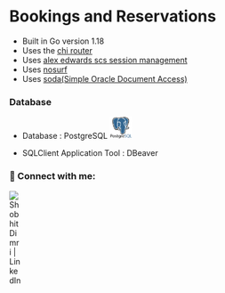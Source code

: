 # Bookings and Reservations
- Built in Go version 1.18
- Uses the [chi router](github.com/go-chi/chi)
- Uses [alex edwards scs session management](github.com/alexedwards/scs)
- Uses [nosurf](github.com/justinas/nosurf)
- Uses [soda(Simple Oracle Document Access)](github.com/gobuffalo/pop/v6/soda@latest)
### Database 
- Database : PostgreSQL   <img src="https://raw.githubusercontent.com/devicons/devicon/1119b9f84c0290e0f0b38982099a2bd027a48bf1/icons/postgresql/postgresql-original-wordmark.svg" title="PostgreSQL"  alt="PostgreSQL" width="40" height="40"/>&nbsp;

- SQLClient Application Tool : DBeaver



### 🤝 Connect with me:

<a href="www.linkedin.com/in/shobhit-dimri"><img align="left" src="https://raw.githubusercontent.com/yushi1007/yushi1007/main/images/linkedin.svg" alt="ShobhitDimri | LinkedIn" width="21px"/></a>